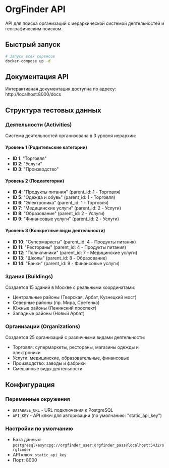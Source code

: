 # OrgFinder API

API для поиска организаций с иерархической системой деятельностей и географическим поиском.

## Быстрый запуск

```bash
# Запуск всех сервисов
docker-compose up -d
```

## Документация API

Интерактивная документация доступна по адресу: http://localhost:8000/docs

## Структура тестовых данных

### Деятельности (Activities)

Система деятельностей организована в 3 уровня иерархии:

#### Уровень 1 (Родительские категории)
- **ID 1**: "Торговля"
- **ID 2**: "Услуги" 
- **ID 3**: "Производство"

#### Уровень 2 (Подкатегории)
- **ID 4**: "Продукты питания" (parent_id: 1 - Торговля)
- **ID 5**: "Одежда и обувь" (parent_id: 1 - Торговля)
- **ID 6**: "Электроника" (parent_id: 1 - Торговля)
- **ID 7**: "Медицинские услуги" (parent_id: 2 - Услуги)
- **ID 8**: "Образование" (parent_id: 2 - Услуги)
- **ID 9**: "Финансовые услуги" (parent_id: 2 - Услуги)

#### Уровень 3 (Конкретные виды деятельности)
- **ID 10**: "Супермаркеты" (parent_id: 4 - Продукты питания)
- **ID 11**: "Рестораны" (parent_id: 4 - Продукты питания)
- **ID 12**: "Поликлиники" (parent_id: 7 - Медицинские услуги)
- **ID 13**: "Школы" (parent_id: 8 - Образование)
- **ID 14**: "Банки" (parent_id: 9 - Финансовые услуги)

### Здания (Buildings)

Создается 15 зданий в Москве с реальными координатами:
- Центральные районы (Тверская, Арбат, Кузнецкий мост)
- Северные районы (пр. Мира, Сретенка)
- Южные районы (Ленинский проспект)
- Западные районы (Новый Арбат)

### Организации (Organizations)

Создается 25 организаций с различными видами деятельности:
- Торговля: супермаркеты, рестораны, магазины одежды и электроники
- Услуги: медицинские, образовательные, финансовые
- Производство: заводы и фабрики
- Смешанные виды деятельности


## Конфигурация

### Переменные окружения
- `DATABASE_URL` - URL подключения к PostgreSQL
- `API_KEY` - API ключ для авторизации (по умолчанию: "static_api_key")

### Настройки по умолчанию
- База данных: `postgresql+asyncpg://orgfinder_user:orgfinder_pass@localhost:5432/orgfinder`
- API ключ: `static_api_key`
- Порт: 8000

